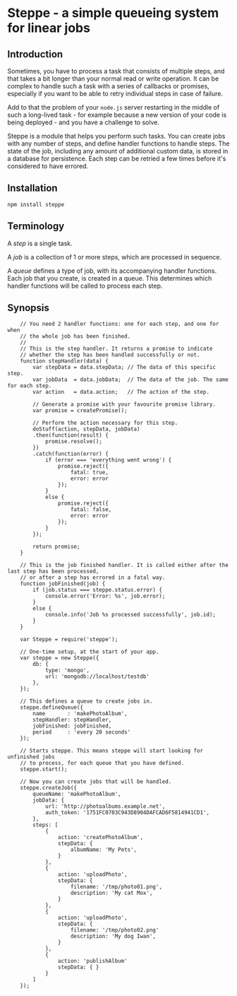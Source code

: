 # Steppe - a simple queueing system for linear jobs

## Introduction

Sometimes, you have to process a task that consists of multiple steps, and that takes a bit longer than your normal read or write operation. It can be complex to handle such a task with a series of callbacks or promises, especially if you want to be able to retry individual steps in case of failure.

Add to that the problem of your `node.js` server restarting in the middle of such a long-lived task - for example because a new version of your code is being deployed - and you have a challenge to solve.

Steppe is a module that helps you perform such tasks. You can create jobs with any number of steps, and define handler functions to handle steps. The state of the job, including any amount of additional custom data, is stored in a database for persistence. Each step can be retried a few times before it's considered to have errored.

## Installation

```npm install steppe```

## Terminology

A *step* is a single task.

A *job* is a collection of 1 or more steps, which are processed in sequence.

A *queue* defines a type of job, with its accompanying handler functions. Each job that you create, is created in a queue. This determines which handler functions will be called to process each step.

## Synopsis

```
    // You need 2 handler functions: one for each step, and one for when
    // the whole job has been finished.
    //
    // This is the step handler. It returns a promise to indicate
    // whether the step has been handled successfully or not.
    function stepHandler(data) {
        var stepData = data.stepData; // The data of this specific step.
        var jobData  = data.jobData;  // The data of the job. The same for each step.
        var action   = data.action;   // The action of the step.

        // Generate a promise with your favourite promise library.
        var promise = createPromise();

        // Perform the action necessary for this step.
        doStuff(action, stepData, jobData)
        .then(function(result) {
            promise.resolve();
        })
        .catch(function(error) {
            if (error === 'everything went wrong') {
                promise.reject({
                    fatal: true,
                    error: error
                });
            }
            else {
                promise.reject({
                    fatal: false,
                    error: error
                });
            }
        });

        return promise;
    }

    // This is the job finished handler. It is called either after the last step has been processed,
    // or after a step has errored in a fatal way.
    function jobFinished(job) {
        if (job.status === steppe.status.error) {
            console.error('Error: %s', job.error);
        }
        else {
            console.info('Job %s processed successfully', job.id);
        }
    }

    var Steppe = require('steppe');

    // One-time setup, at the start of your app.
    var steppe = new Steppe({
        db: {
            type: 'mongo',
            url: 'mongodb://localhost/testdb'
        },
    });

    // This defines a queue to create jobs in.
    steppe.defineQueue({
        name       : 'makePhotoAlbum',
        stepHandler: stepHandler,
        jobFinished: jobFinished,
        period     : 'every 20 seconds'
    });

    // Starts steppe. This means steppe will start looking for unfinished jobs
    // to process, for each queue that you have defined.
    steppe.start();

    // Now you can create jobs that will be handled.
    steppe.createJob({
        queueName: 'makePhotoAlbum',
        jobData: {
            url: 'http://photoalbums.example.net',
            auth_token: '1751FC0703C943D8904DAFCAD6F5814941CD1',
        },
        steps: [
            {
                action: 'createPhotoAlbum',
                stepData: {
                    albumName: 'My Pets',
                }
            },
            {
                action: 'uploadPhoto',
                stepData: {
                    filename: '/tmp/photo01.png',
                    description: 'My cat Mox',
                }
            },
            {
                action: 'uploadPhoto',
                stepData: {
                    filename: '/tmp/photo02.png'
                    description: 'My dog Iwan',
                }
            },
            {
                action: 'publishAlbum'
                stepData: { }
            }
        ]
    });
```
